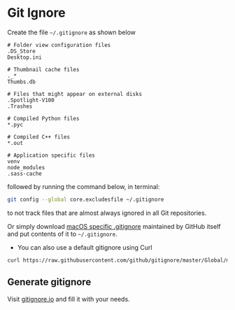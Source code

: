 # Git Ignore

Create the file `~/.gitignore` as shown below

```text
# Folder view configuration files
.DS_Store
Desktop.ini

# Thumbnail cache files
._*
Thumbs.db

# Files that might appear on external disks
.Spotlight-V100
.Trashes

# Compiled Python files
*.pyc

# Compiled C++ files
*.out

# Application specific files
venv
node_modules
.sass-cache
```

followed by running the command below, in terminal:

```bash
git config --global core.excludesfile ~/.gitignore
```

to not track files that are almost always ignored in all Git repositories.

Or simply download [macOS specific .gitignore](https://github.com/github/gitignore/blob/master/Global/macOS.gitignore) maintained by GitHub itself and put contents of it to `~/.gitignore`.

* You can also use a default gitignore using Curl

```bash
curl https://raw.githubusercontent.com/github/gitignore/master/Global/macOS.gitignore -o ~/.gitignore
```

## Generate gitignore

Visit [gitignore.io](https://www.gitignore.io/?templates=macos) and fill it with your needs.

